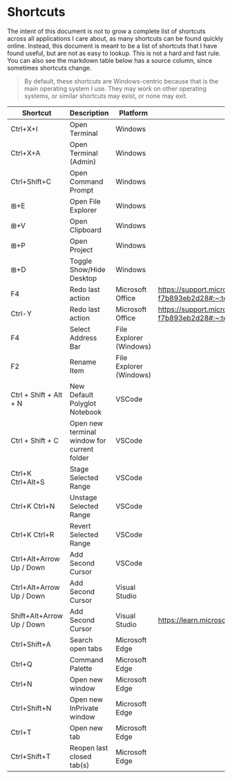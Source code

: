 Shortcuts
=========

The intent of this document is not to grow a complete list of shortcuts across all applications I care about, as many shortcuts can be found quickly online. Instead, this document is meant to be a list of shortcuts that I have found useful, but are not as easy to lookup. This is not a hard and fast rule. You can also see the markdown table below has a source column, since sometimes shortcuts change.

> By default, these shortcuts are Windows-centric because that is the main operating system I use. They may work on other operating systems, or similar shortcuts may exist, or none may exit.

| Shortcut | Description | Platform | Source |
| -------- | ----------- | -------- | ------ |
| Ctrl+X+I | Open Terminal | Windows |
| Ctrl+X+A | Open Terminal (Admin) | Windows |
| Ctrl+Shift+C | Open Command Prompt | Windows |
| ⊞+E | Open File Explorer | Windows |
| ⊞+V | Open Clipboard | Windows |
| ⊞+P | Open Project | Windows |
| ⊞+D | Toggle Show/Hide Desktop | Windows |
| F4 | Redo last action | Microsoft Office | https://support.microsoft.com/en-us/office/undo-redo-or-repeat-an-action-84bdb9bc-4e23-4f06-ba78-f7b893eb2d28#:~:text=To%20redo%20something%20you%27ve%20undone%2C%20press%20Ctrl%2BY%20or,button%20only%20appears%20after%20you%27ve%20undone%20an%20action.%29 |
| Ctrl-Y | Redo last action | Microsoft Office | https://support.microsoft.com/en-us/office/undo-redo-or-repeat-an-action-84bdb9bc-4e23-4f06-ba78-f7b893eb2d28#:~:text=To%20redo%20something%20you%27ve%20undone%2C%20press%20Ctrl%2BY%20or,button%20only%20appears%20after%20you%27ve%20undone%20an%20action.%29 |
| F4 | Select Address Bar | File Explorer (Windows) |
| F2 | Rename Item | File Explorer (Windows) |
| Ctrl + Shift + Alt + N | New Default Polyglot Notebook | VSCode |
| Ctrl + Shift + C | Open new terminal window for current folder | VSCode |
| Ctrl+K Ctrl+Alt+S | Stage Selected Range | VSCode |
| Ctrl+K Ctrl+N | Unstage Selected Range | VSCode |
| Ctrl+K Ctrl+R | Revert Selected Range | VSCode |
| Ctrl+Alt+Arrow Up / Down | Add Second Cursor | VSCode |
| Ctrl+Alt+Arrow Up / Down | Add Second Cursor | Visual Studio |
| Shift+Alt+Arrow Up / Down | Add Second Cursor | Visual Studio | https://learn.microsoft.com/en-us/visualstudio/ide/default-keyboard-shortcuts-in-visual-studio?view=vs-2022#bkmk_edit-popular-shortcuts (Line down extend column) |
| Ctrl+Shift+A | Search open tabs | Microsoft Edge |
| Ctrl+Q | Command Palette | Microsoft Edge |
| Ctrl+N | Open new window | Microsoft Edge |
| Ctrl+Shift+N | Open new InPrivate window | Microsoft Edge |
| Ctrl+T | Open new tab | Microsoft Edge |
| Ctrl+Shift+T | Reopen last closed tab(s) | Microsoft Edge |